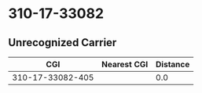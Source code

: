 # 310-17-33082
## Unrecognized Carrier


| CGI | Nearest CGI | Distance |
|-----|-------------|----------|
| 310-17-33082-405 |  | 0.0 |
